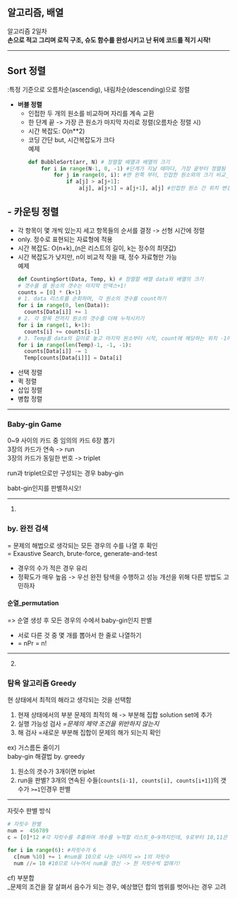 ## 알고리즘, 배열  
알고리즘 2일차  
**손으로 적고 그리며 로직 구조, 슈도 함수를 완성시키고 난 뒤에 코드를 적기 시작!**  

---
## Sort 정렬  
:특정 기준으로 오름차순(ascendig), 내림차순(descending)으로 정렬  
- **버블 정렬**
  - 인접한 두 개의 원소를 비교하며 자리를 계속 교환
  - 한 단계 끝 -> 가장 큰 원소가 마지막 자리로 정렬(오름차순 정렬 시)
  - 시간 복잡도: O(n**2)
  - 코딩 간단 but, 시간복잡도가 크다  
  예제
    ```python
    def BubbleSort(arr, N) # 정렬할 배열과 배열의 크기
        for i in range(N-1, 0, -1) #단계가 지날 때마다, 가장 끝부터 정렬됨
            for j in range(0, i): #맨 왼쪽 부터, 인접한 원소와의 크기 비교_-1인건 왼쪽, 오른쪽 비교
                if a[j] > a[j+1]:
                    a[j], a[j+1] = a[j+1], a[j] #인접한 원소 간 위치 변경_python은 tmp불필요
    ```
## - **카운팅 정렬**
  - 각 항목이 몇 개씩 있는지 세고 항목들의 순서를 결정 -> 선형 시간에 정렬
  - only. 정수로 표현되는 자료형에 적용
  - 시간 복잡도: O(n+k)_(n은 리스트의 길이, k는 정수의 최댓값)
  - 시간 복잡도가 낮지만, n이 비교적 작을 때, 정수 자료형만 가능  
  예제
    ```python
    def CountingSort(Data, Temp, k) # 정렬할 배열 data와 배열의 크기
    # 갯수를 셀 원소의 갯수는 마지막 인덱스+1!
    counts = [0] * (k+1)
    # 1. data 리스트를 순회하며, 각 원소의 갯수를 count하기
    for i in range(0, len(Data)):
      counts[Data[i]] += 1
    # 2. 각 항목 전까지 원소의 갯수를 더해 누적시키기
    for i in range(1, k+1):
      counts[i] += counts[i-1]
    # 3. Temp를 data의 길이로 놓고 마지막 원소부터 시작, count에 해당하는 위치 -1에 해당 원소를 위치시키고 (counts 값 -1) 완성
    for i in range(len(Temp)-1, -1, -1):
      counts[Data[i]] -= 1
      Temp[counts[Data[i]]] = Data[i]
    ```
- 선택 정렬
- 퀵 정렬
- 삽입 정렬 
- 병합 정렬

***

### Baby-gin Game  
0~9 사이의 카드 중 임의의 카드 6장 뽑기  
3장의 카드가 연속 -> run  
3장의 카드가 동일한 번호 -> triplet  

run과 triplet으로만 구성되는 경우 baby-gin  

babt-gin인지를 판별하시오!  

---
1.  
### by. **완전 검색**  
= 문제의 해법으로 생각되는 모든 경우의 수를 나열 후 확인  
= Exaustive Search, brute-force, generate-and-test
  - 경우의 수가 적은 경우 유리
  - 정확도가 매우 높음 -> 우선 완전 탐색을 수행하고 성능 개선을 위해 다른 방법도 고민하자

#### 순열_permutation  
=> 순열 생성 후 모든 경우의 수에서 baby-gin인지 판별  

- 서로 다른 것 중 몇 개를 뽑아서 한 줄로 나열하기
- = nPr = n!

---
2.  
### 탐욕 알고리즘 Greedy  
현 상태에서 최적의 해라고 생각되는 것을 선택함  
1. 현재 상태에서의 부분 문제의 최적의 해 -> 부분해 집합 solution set에 추가
2. 실행 가능성 검사 *=문제의 제약 조건을 위반하지 않는지*
3. 해 검사 =새로운 부분해 집합이 문제의 해가 되는지 확인

ex) 거스름돈 줄이기  
baby-gin 해결법 by. greedy
1. 원소의 갯수가 3개이면 triplet
2. run을 판별? 3개의 연속된 수들(`counts[i-1], counts[i], counts[i+1]`)의 갯수가 `>=1`인경우 판별

---

자릿수 판별 방식  
```python
# 자릿수 판별 
num =  456789
c = [0]*12 #각 자릿수를 추출하여 개수를 누적할 리스트_0~9까지인데, 9로부터 10,11은 빈자리지만 검사시 사용하려고 배정

for i in range(6): #자릿수가 6
  c[num %10] += 1 #num을 10으로 나눈 나머지 => 1의 자릿수
  num //= 10 #10으로 나누어서 num을 갱신 -> 한 자릿수씩 없애기!
```

cf) 부분합  
_문제의 조건을 잘 살펴서 음수가 되는 경우, 예상했던 합의 범위를 벗어나는 경우 고려  
